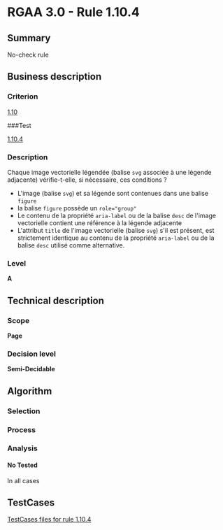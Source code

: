# RGAA 3.0 -  Rule 1.10.4

## Summary

No-check rule

## Business description

### Criterion

[1.10](http://disic.github.io/rgaa_referentiel_en/RGAA3.0_Criteria_English_version_v1.html#crit-1-10)

###Test

[1.10.4](http://disic.github.io/rgaa_referentiel_en/RGAA3.0_Criteria_English_version_v1.html#test-1-10-4)

### Description

Chaque image vectorielle l&eacute;gend&eacute;e (balise `svg` associ&eacute;e &agrave; une l&eacute;gende adjacente) v&eacute;rifie-t-elle, si n&eacute;cessaire, ces conditions ? 
 
 * L'image (balise `svg`) et sa l&eacute;gende sont contenues dans une balise `figure` 
 * la balise `figure` poss&egrave;de un `role="group"` 
 * Le contenu de la propri&eacute;t&eacute; `aria-label` ou de la balise `desc` de l'image vectorielle contient une r&eacute;f&eacute;rence &agrave; la l&eacute;gende adjacente 
 * L'attribut `title` de l'image vectorielle (balise `svg`) s'il est pr&eacute;sent, est strictement identique au contenu de la propri&eacute;t&eacute; `aria-label` ou de la balise `desc` utilis&eacute; comme alternative. 


### Level

**A**

## Technical description

### Scope

**Page**

### Decision level

**Semi-Decidable**

## Algorithm

### Selection

### Process

### Analysis

#### No Tested 

In all cases



##  TestCases 

[TestCases files for rule 1.10.4](https://github.com/Asqatasun/Asqatasun/tree/master/rules/rules-rgaa3.0/src/test/resources/testcases/rgaa30/Rgaa30Rule011004/) 


